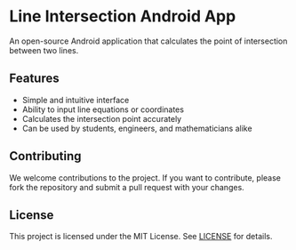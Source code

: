 # Line Intersection Android App

An open-source Android application that calculates the point of intersection between two lines.

## Features

- Simple and intuitive interface
- Ability to input line equations or coordinates
- Calculates the intersection point accurately
- Can be used by students, engineers, and mathematicians alike

## Contributing

We welcome contributions to the project. If you want to contribute, please fork the repository and submit a pull request with your changes.

## License

This project is licensed under the MIT License. See [LICENSE](LICENSE) for details.
